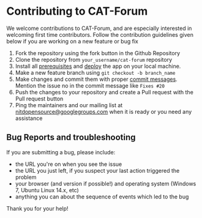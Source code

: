 # Contributing to CAT-Forum

We welcome contributions to CAT-Forum, and are especially interested in welcoming first time contributors. Follow the contribution guidelines given below if you are working on a new feature or bug fix

1. Fork the repository using the fork button in the Github Repository
2. Clone the repository from `your_username/cat-forum` repository
3. Install all [prerequisites](https://github.com/NIT-dgp/cat-forum#prerequisites) and [deploy](https://github.com/NIT-dgp/cat-forum#deployment) the app on your local machine.
4. Make a new feature branch using `git checkout -b branch_name`
5. Make changes and commit them with proper [commit messages](http://chris.beams.io/posts/git-commit/). Mention the issue no in the commit message like `Fixes #20`
6. Push the changes to your repository and create a Pull request with the Pull request button
7. Ping the maintainers and our mailing list at nitdopensource@googlegroups.com when it is ready or you need any assistance

## Bug Reports and troubleshooting

If you are submitting a bug, please include:

- the URL you're on when you see the issue
- the URL you just left, if you suspect your last action triggered the problem
- your browser (and version if possible!) and operating system (Windows 7, Ubuntu Linux 14.x, etc)
- anything you can about the sequence of events which led to the bug

Thank you for your help!
